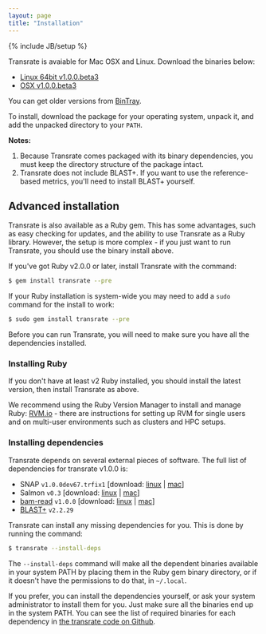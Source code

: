 ```yaml
---
layout: page
title: "Installation"
---
```


{% include JB/setup %}

Transrate is avaiable for Mac OSX and Linux. Download the binaries below:

- [Linux 64bit v1.0.0.beta3](https://bintray.com/artifact/download/blahah/generic/transrate-1.0.0.beta3-linux-x86_64.tar.gz)
- [OSX v1.0.0.beta3](https://bintray.com/artifact/download/blahah/generic/transrate-1.0.0.beta3-osx.tar.gz)

You can get older versions from [BinTray](https://bintray.com/blahah/generic/transrate).

To install, download the package for your operating system, unpack it, and add the unpacked directory to your `PATH`.

**Notes:**

1. Because Transrate comes packaged with its binary dependencies, you must keep the directory structure of the package intact.
2. Transrate does not include BLAST+. If you want to use the reference-based metrics, you'll need to install BLAST+ yourself.

## Advanced installation

Transrate is also available as a Ruby gem. This has some advantages, such as easy checking for updates, and the ability to use Transrate as a Ruby library. However, the setup is more complex - if you just want to run Transrate, you should use the binary install above.

If you've got Ruby v2.0.0 or later, install Transrate with the command:

```bash
$ gem install transrate --pre
```

If your Ruby installation is system-wide you may need to add a `sudo` command for the install to work:

```bash
$ sudo gem install transrate --pre
```

Before you can run Transrate, you will need to make sure you have all the dependencies installed.

### Installing Ruby

If you don't have at least v2 Ruby installed, you should install the latest version, then install Transrate as above.

We recommend using the Ruby Version Manager to install and manage Ruby: [RVM.io](http://rvm.io) - there are instructions for setting up RVM for single users and on multi-user environments such as clusters and HPC setups.

### Installing dependencies

Transrate depends on several external pieces of software. The full list of dependencies for transrate v1.0.0 is:

- SNAP `v1.0.0dev67.trfix1` [download: [linux](https://github.com/Blahah/snap/releases/download/v1.0dev.67.trfix1/snap_v1.0dev.67.trfix1_linux.tar.gz) | [mac](https://github.com/Blahah/snap/releases/download/v1.0dev.67.trfix1/snap_v1.0dev.67.trfix1_macosx.tar.gz)]
- Salmon `v0.3` [download: [linux](https://github.com/kingsfordgroup/sailfish/releases/download/v0.3.0/SalmonBeta-v0.3.0_squeeze.tar.gz) | [mac](https://github.com/kingsfordgroup/sailfish/releases/download/v0.3.0/SalmonBeta-v0.3.0_MacOSX-10.10.2.tar.gz)]
- [bam-read](https://github.com/cboursnell/transrate-tools) `v1.0.0` [download: [linux](https://github.com/Blahah/transrate-tools/releases/download/v1.0.0.beta4/bam-read_v1.0.0.beta4_linux.tar.gz) | [mac](https://github.com/Blahah/transrate-tools/releases/download/v1.0.0.beta4/bam-read_v1.0.0.beta4_osx.tar.gz)]
- [BLAST+](http://blast.ncbi.nlm.nih.gov/Blast.cgi?PAGE_TYPE=BlastDocs&DOC_TYPE=Download) `v2.2.29`

Transrate can install any missing dependencies for you. This is done by running the command:

```bash
$ transrate --install-deps
```

The `--install-deps` command will make all the dependent binaries available in your system PATH by placing them in the Ruby gem binary directory, or if it doesn't have the permissions to do that, in `~/.local`.

If you prefer, you can install the dependencies yourself, or ask your system administrator to install them for you. Just make sure all the binaries end up in the system PATH. You can see the list of required binaries for each dependency in [the transrate code on Github](https://github.com/Blahah/transrate/blob/master/deps/deps.yaml).
